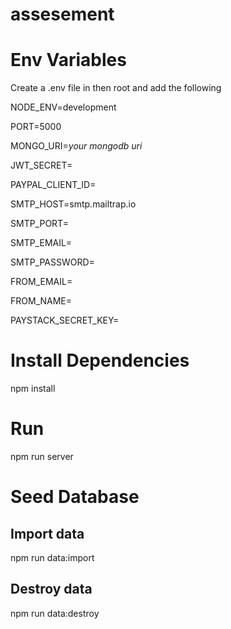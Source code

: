 # assesement

# Env Variables
Create a .env file in then root and add the following

NODE_ENV=development

PORT=5000

MONGO_URI=*your mongodb uri*

JWT_SECRET=

PAYPAL_CLIENT_ID=<your paypal client id>

SMTP_HOST=smtp.mailtrap.io

SMTP_PORT=

SMTP_EMAIL=

SMTP_PASSWORD=

FROM_EMAIL=

FROM_NAME=

PAYSTACK_SECRET_KEY=

# Install Dependencies
npm install

# Run
npm run server

# Seed Database
## Import data
npm run data:import

## Destroy data
npm run data:destroy

